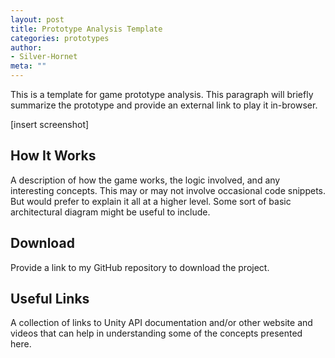 ```yaml
---
layout: post
title: Prototype Analysis Template
categories: prototypes
author:
- Silver-Hornet
meta: ""
---
```


This is a template for game prototype analysis. This paragraph will briefly summarize the prototype and provide an external link to play it in-browser.

[insert screenshot]

## How It Works

A description of how the game works, the logic involved, and any interesting concepts. This may or may not involve occasional code snippets. But would prefer to explain it all at a higher level. Some sort of basic architectural diagram might be useful to include.

## Download

Provide a link to my GitHub repository to download the project.

## Useful Links

A collection of links to Unity API documentation and/or other website and videos that can help in understanding some of the concepts presented here.